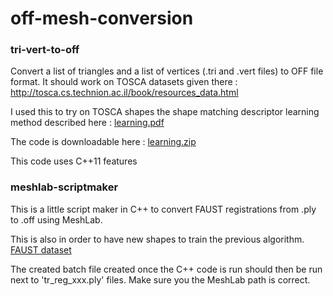 # off-mesh-conversion
### tri-vert-to-off
Convert a list of triangles and a list of vertices (.tri and .vert files) to OFF file format. It should work on TOSCA datasets given there : http://tosca.cs.technion.ac.il/book/resources_data.html

I used this to try on TOSCA shapes the shape matching descriptor learning method described here :
[learning.pdf](http://www.lix.polytechnique.fr/~corman/Papers/learning.pdf)

The code is downloadable here : [learning.zip](http://www.lix.polytechnique.fr/~corman/Code/learning.zip)

This code uses C++11 features
### meshlab-scriptmaker
This is a little script maker in C++ to convert FAUST registrations from .ply to .off using MeshLab.

This is also in order to have new shapes to train the previous algorithm. [FAUST dataset](http://faust.is.tue.mpg.de/)

The created batch file created once the C++ code is run should then be run next to 'tr_reg_xxx.ply' files. Make sure you the MeshLab path is correct.
